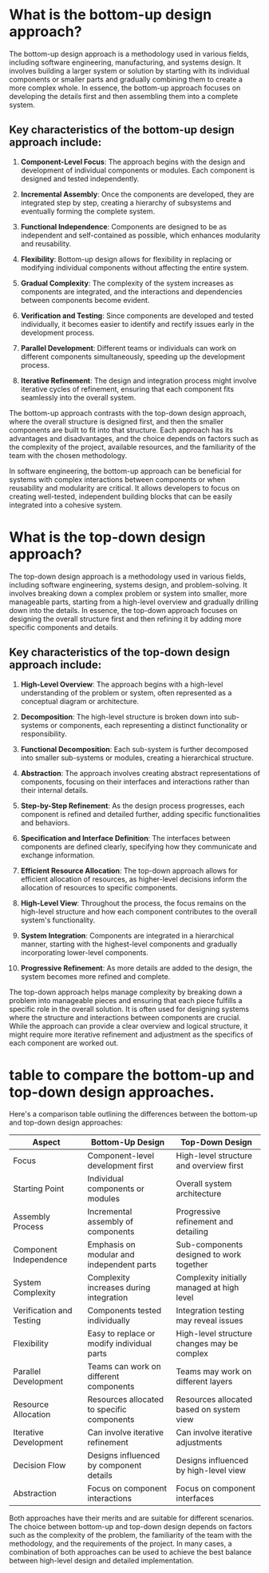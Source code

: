 # What is the bottom-up design approach?

The bottom-up design approach is a methodology used in various fields, including software engineering, manufacturing, and systems design. It involves building a larger system or solution by starting with its individual components or smaller parts and gradually combining them to create a more complex whole. In essence, the bottom-up approach focuses on developing the details first and then assembling them into a complete system.

## Key characteristics of the bottom-up design approach include:

1. **Component-Level Focus**: The approach begins with the design and development of individual components or modules. Each component is designed and tested independently.

2. **Incremental Assembly**: Once the components are developed, they are integrated step by step, creating a hierarchy of subsystems and eventually forming the complete system.

3. **Functional Independence**: Components are designed to be as independent and self-contained as possible, which enhances modularity and reusability.

4. **Flexibility**: Bottom-up design allows for flexibility in replacing or modifying individual components without affecting the entire system.

5. **Gradual Complexity**: The complexity of the system increases as components are integrated, and the interactions and dependencies between components become evident.

6. **Verification and Testing**: Since components are developed and tested individually, it becomes easier to identify and rectify issues early in the development process.

7. **Parallel Development**: Different teams or individuals can work on different components simultaneously, speeding up the development process.

8. **Iterative Refinement**: The design and integration process might involve iterative cycles of refinement, ensuring that each component fits seamlessly into the overall system.

The bottom-up approach contrasts with the top-down design approach, where the overall structure is designed first, and then the smaller components are built to fit into that structure. Each approach has its advantages and disadvantages, and the choice depends on factors such as the complexity of the project, available resources, and the familiarity of the team with the chosen methodology.

In software engineering, the bottom-up approach can be beneficial for systems with complex interactions between components or when reusability and modularity are critical. It allows developers to focus on creating well-tested, independent building blocks that can be easily integrated into a cohesive system.

# What is the top-down design approach?

The top-down design approach is a methodology used in various fields, including software engineering, systems design, and problem-solving. It involves breaking down a complex problem or system into smaller, more manageable parts, starting from a high-level overview and gradually drilling down into the details. In essence, the top-down approach focuses on designing the overall structure first and then refining it by adding more specific components and details.

## Key characteristics of the top-down design approach include:

1. **High-Level Overview**: The approach begins with a high-level understanding of the problem or system, often represented as a conceptual diagram or architecture.

2. **Decomposition**: The high-level structure is broken down into sub-systems or components, each representing a distinct functionality or responsibility.

3. **Functional Decomposition**: Each sub-system is further decomposed into smaller sub-systems or modules, creating a hierarchical structure.

4. **Abstraction**: The approach involves creating abstract representations of components, focusing on their interfaces and interactions rather than their internal details.

5. **Step-by-Step Refinement**: As the design process progresses, each component is refined and detailed further, adding specific functionalities and behaviors.

6. **Specification and Interface Definition**: The interfaces between components are defined clearly, specifying how they communicate and exchange information.

7. **Efficient Resource Allocation**: The top-down approach allows for efficient allocation of resources, as higher-level decisions inform the allocation of resources to specific components.

8. **High-Level View**: Throughout the process, the focus remains on the high-level structure and how each component contributes to the overall system's functionality.

9. **System Integration**: Components are integrated in a hierarchical manner, starting with the highest-level components and gradually incorporating lower-level components.

10. **Progressive Refinement**: As more details are added to the design, the system becomes more refined and complete.

The top-down approach helps manage complexity by breaking down a problem into manageable pieces and ensuring that each piece fulfills a specific role in the overall solution. It is often used for designing systems where the structure and interactions between components are crucial. While the approach can provide a clear overview and logical structure, it might require more iterative refinement and adjustment as the specifics of each component are worked out.

# table to compare the bottom-up and top-down design approaches.

Here's a comparison table outlining the differences between the bottom-up and top-down design approaches:

| Aspect                       | Bottom-Up Design                          | Top-Down Design                         |
|------------------------------|-------------------------------------------|-----------------------------------------|
| Focus                        | Component-level development first         | High-level structure and overview first |
| Starting Point               | Individual components or modules          | Overall system architecture             |
| Assembly Process             | Incremental assembly of components        | Progressive refinement and detailing    |
| Component Independence       | Emphasis on modular and independent parts | Sub-components designed to work together |
| System Complexity           | Complexity increases during integration   | Complexity initially managed at high level |
| Verification and Testing     | Components tested individually            | Integration testing may reveal issues    |
| Flexibility                  | Easy to replace or modify individual parts | High-level structure changes may be complex |
| Parallel Development         | Teams can work on different components   | Teams may work on different layers      |
| Resource Allocation         | Resources allocated to specific components | Resources allocated based on system view |
| Iterative Development       | Can involve iterative refinement          | Can involve iterative adjustments       |
| Decision Flow               | Designs influenced by component details   | Designs influenced by high-level view   |
| Abstraction                 | Focus on component interactions           | Focus on component interfaces           |

Both approaches have their merits and are suitable for different scenarios. The choice between bottom-up and top-down design depends on factors such as the complexity of the problem, the familiarity of the team with the methodology, and the requirements of the project. In many cases, a combination of both approaches can be used to achieve the best balance between high-level design and detailed implementation.
